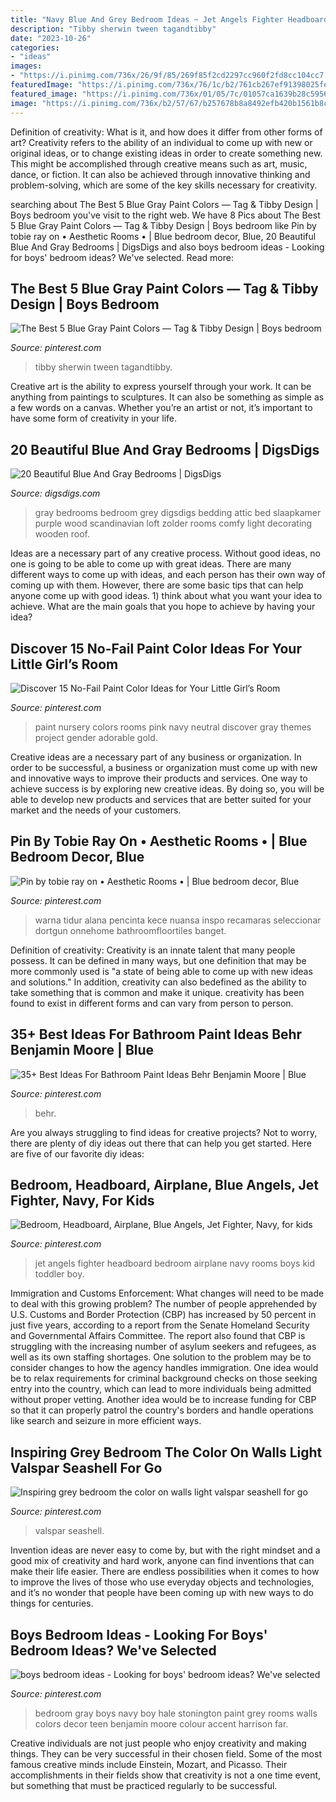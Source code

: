 ```yaml
---
title: "Navy Blue And Grey Bedroom Ideas ~ Jet Angels Fighter Headboard Bedroom Airplane Navy Rooms Boys Kid Toddler Boy"
description: "Tibby sherwin tween tagandtibby"
date: "2023-10-26"
categories:
- "ideas"
images:
- "https://i.pinimg.com/736x/26/9f/85/269f85f2cd2297cc960f2fd8cc104cc7.jpg"
featuredImage: "https://i.pinimg.com/736x/76/1c/b2/761cb267ef91398025fe0ebab76ca1f8.jpg"
featured_image: "https://i.pinimg.com/736x/01/05/7c/01057ca1639b28c5956ea00a18724f15.jpg"
image: "https://i.pinimg.com/736x/b2/57/67/b257678b8a8492efb420b1561b8c25f5--gray-boys-rooms-gray-living-rooms.jpg"
---
```



Definition of creativity: What is it, and how does it differ from other forms of art?
Creativity refers to the ability of an individual to come up with new or original ideas, or to change existing ideas in order to create something new. This might be accomplished through creative means such as art, music, dance, or fiction. It can also be achieved through innovative thinking and problem-solving, which are some of the key skills necessary for creativity.

	

		
searching about The Best 5 Blue Gray Paint Colors — Tag &amp; Tibby Design | Boys bedroom you've visit to the right web. We have 8 Pics about The Best 5 Blue Gray Paint Colors — Tag &amp; Tibby Design | Boys bedroom like Pin by tobie ray on • Aesthetic Rooms • | Blue bedroom decor, Blue, 20 Beautiful Blue And Gray Bedrooms | DigsDigs and also boys bedroom ideas - Looking for boys&#039; bedroom ideas? We&#039;ve selected. Read more:
		
    
## The Best 5 Blue Gray Paint Colors — Tag &amp; Tibby Design | Boys Bedroom

<img loading=lazy src="https://i.pinimg.com/736x/61/1b/0c/611b0cccb6ab7d8923ce3b1000c375d1.jpg" onerror="this.onerror=null;this.src='https://tse3.mm.bing.net/th?id=OIP.3elkXZHKBFTUWbnnpNPcvwHaKW&amp;pid=15.1';" alt="The Best 5 Blue Gray Paint Colors — Tag &amp; Tibby Design | Boys bedroom">

_Source: pinterest.com_

>tibby sherwin tween tagandtibby. 

	

Creative art is the ability to express yourself through your work. It can be anything from paintings to sculptures. It can also be something as simple as a few words on a canvas. Whether you’re an artist or not, it’s important to have some form of creativity in your life.

    
## 20 Beautiful Blue And Gray Bedrooms | DigsDigs

<img loading=lazy src="http://www.digsdigs.com/photos/beautiful-blue-and-gray-bedrooms-7.jpg" onerror="this.onerror=null;this.src='https://tse3.mm.bing.net/th?id=OIP.AM2cX6RuX7B1xcVPPMRckAHaJ4&amp;pid=15.1';" alt="20 Beautiful Blue And Gray Bedrooms | DigsDigs">

_Source: digsdigs.com_

>gray bedrooms bedroom grey digsdigs bedding attic bed slaapkamer purple wood scandinavian loft zolder rooms comfy light decorating wooden roof. 

	

Ideas are a necessary part of any creative process. Without good ideas, no one is going to be able to come up with great ideas. There are many different ways to come up with ideas, and each person has their own way of coming up with them. However, there are some basic tips that can help anyone come up with good ideas. 1) think about what you want your idea to achieve. What are the main goals that you hope to achieve by having your idea?

    
## Discover 15 No-Fail Paint Color Ideas For Your Little Girl’s Room

<img loading=lazy src="https://i.pinimg.com/736x/01/05/7c/01057ca1639b28c5956ea00a18724f15.jpg" onerror="this.onerror=null;this.src='https://tse3.mm.bing.net/th?id=OIP.vQIWERExtAb6pZLuW1fuWQHaLc&amp;pid=15.1';" alt="Discover 15 No-Fail Paint Color Ideas for Your Little Girl’s Room">

_Source: pinterest.com_

>paint nursery colors rooms pink navy neutral discover gray themes project gender adorable gold. 

	

Creative ideas are a necessary part of any business or organization. In order to be successful, a business or organization must come up with new and innovative ways to improve their products and services. One way to achieve success is by exploring new creative ideas. By doing so, you will be able to develop new products and services that are better suited for your market and the needs of your customers.

    
## Pin By Tobie Ray On • Aesthetic Rooms • | Blue Bedroom Decor, Blue

<img loading=lazy src="https://i.pinimg.com/736x/cf/e6/57/cfe6577a6bf8e2edf9d6ed81b8638418.jpg" onerror="this.onerror=null;this.src='https://tse4.mm.bing.net/th?id=OIP.xnDWaZo5b85IyKdanmo9sQHaHa&amp;pid=15.1';" alt="Pin by tobie ray on • Aesthetic Rooms • | Blue bedroom decor, Blue">

_Source: pinterest.com_

>warna tidur alana pencinta kece nuansa inspo recamaras seleccionar dortgun onnehome bathroomfloortiles banget. 

	

Definition of creativity:
Creativity is an innate talent that many people possess. It can be defined in many ways, but one definition that may be more commonly used is "a state of being able to come up with new ideas and solutions." In addition, creativity can also bedefined as the ability to take something that is common and make it unique. creativity has been found to exist in different forms and can vary from person to person.

    
## 35+ Best Ideas For Bathroom Paint Ideas Behr Benjamin Moore | Blue

<img loading=lazy src="https://i.pinimg.com/736x/26/9f/85/269f85f2cd2297cc960f2fd8cc104cc7.jpg" onerror="this.onerror=null;this.src='https://tse3.mm.bing.net/th?id=OIP.rEwg1OcVm9KLImjnj1xfaQAAAA&amp;pid=15.1';" alt="35+ Best Ideas For Bathroom Paint Ideas Behr Benjamin Moore | Blue">

_Source: pinterest.com_

>behr. 

	

Are you always struggling to find ideas for creative projects? Not to worry, there are plenty of diy ideas out there that can help you get started. Here are five of our favorite diy ideas: 

    
## Bedroom, Headboard, Airplane, Blue Angels, Jet Fighter, Navy, For Kids

<img loading=lazy src="https://i.pinimg.com/736x/60/89/f2/6089f20863fcda2c91e680fd9820cb87--blue-angels-kid-rooms.jpg" onerror="this.onerror=null;this.src='https://tse2.mm.bing.net/th?id=OIP.wbRdYujXV_fPFeHvTpkCLADYEg&amp;pid=15.1';" alt="Bedroom, Headboard, Airplane, Blue Angels, Jet Fighter, Navy, for kids">

_Source: pinterest.com_

>jet angels fighter headboard bedroom airplane navy rooms boys kid toddler boy. 

	

Immigration and Customs Enforcement: What changes will need to be made to deal with this growing problem?
The number of people apprehended by U.S. Customs and Border Protection (CBP) has increased by 50 percent in just five years, according to a report from the Senate Homeland Security and Governmental Affairs Committee. The report also found that CBP is struggling with the increasing number of asylum seekers and refugees, as well as its own staffing shortages.
One solution to the problem may be to consider changes to how the agency handles immigration. One idea would be to relax requirements for criminal background checks on those seeking entry into the country, which can lead to more individuals being admitted without proper vetting. Another idea would be to increase funding for CBP so that it can properly patrol the country's borders and handle operations like search and seizure in more efficient ways.

    
## Inspiring Grey Bedroom The Color On Walls Light Valspar Seashell For Go

<img loading=lazy src="https://i.pinimg.com/736x/76/1c/b2/761cb267ef91398025fe0ebab76ca1f8.jpg" onerror="this.onerror=null;this.src='https://tse3.mm.bing.net/th?id=OIP.8ud57s1vMJL-5lhz0kGthQHaJ3&amp;pid=15.1';" alt="Inspiring grey bedroom the color on walls light valspar seashell for go">

_Source: pinterest.com_

>valspar seashell. 

	

Invention ideas are never easy to come by, but with the right mindset and a good mix of creativity and hard work, anyone can find inventions that can make their life easier. There are endless possibilities when it comes to how to improve the lives of those who use everyday objects and technologies, and it’s no wonder that people have been coming up with new ways to do things for centuries.

    
## Boys Bedroom Ideas - Looking For Boys&#039; Bedroom Ideas? We&#039;ve Selected

<img loading=lazy src="https://i.pinimg.com/736x/b2/57/67/b257678b8a8492efb420b1561b8c25f5--gray-boys-rooms-gray-living-rooms.jpg" onerror="this.onerror=null;this.src='https://tse4.mm.bing.net/th?id=OIP.t3wIb2SRN3arwPi4R5sd4wHaLE&amp;pid=15.1';" alt="boys bedroom ideas - Looking for boys&#039; bedroom ideas? We&#039;ve selected">

_Source: pinterest.com_

>bedroom gray boys navy boy hale stonington paint grey rooms walls colors decor teen benjamin moore colour accent harrison far. 

	

Creative individuals are not just people who enjoy creativity and making things. They can be very successful in their chosen field. Some of the most famous creative minds include Einstein, Mozart, and Picasso. Their accomplishments in their fields show that creativity is not a one time event, but something that must be practiced regularly to be successful.

